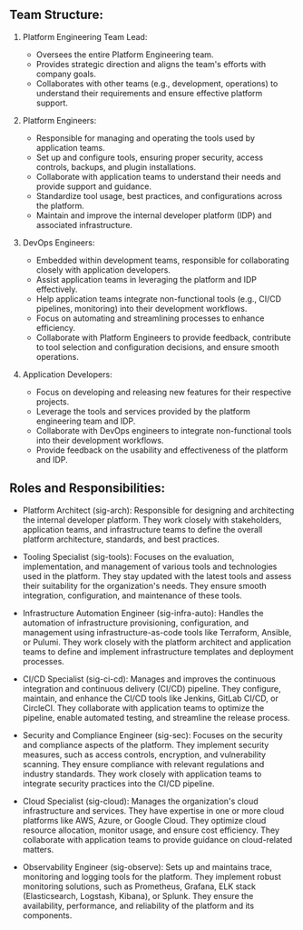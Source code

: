 ## Team Structure:

1. Platform Engineering Team Lead:
   - Oversees the entire Platform Engineering team.
   - Provides strategic direction and aligns the team's efforts with company goals.
   - Collaborates with other teams (e.g., development, operations) to understand their requirements and ensure effective platform support.

2. Platform Engineers:
   - Responsible for managing and operating the tools used by application teams.
   - Set up and configure tools, ensuring proper security, access controls, backups, and plugin installations.
   - Collaborate with application teams to understand their needs and provide support and guidance.
   - Standardize tool usage, best practices, and configurations across the platform.
   - Maintain and improve the internal developer platform (IDP) and associated infrastructure.

3. DevOps Engineers:
   - Embedded within development teams, responsible for collaborating closely with application developers.
   - Assist application teams in leveraging the platform and IDP effectively.
   - Help application teams integrate non-functional tools (e.g., CI/CD pipelines, monitoring) into their development workflows.
   - Focus on automating and streamlining processes to enhance efficiency.
   - Collaborate with Platform Engineers to provide feedback, contribute to tool selection and configuration decisions, and ensure smooth operations.

4. Application Developers:
   - Focus on developing and releasing new features for their respective projects.
   - Leverage the tools and services provided by the platform engineering team and IDP.
   - Collaborate with DevOps engineers to integrate non-functional tools into their development workflows.
   - Provide feedback on the usability and effectiveness of the platform and IDP.

## Roles and Responsibilities:
- Platform Architect (sig-arch): Responsible for designing and architecting the internal developer platform. They work closely with stakeholders, application teams, and infrastructure teams to define the overall platform architecture, standards, and best practices.

- Tooling Specialist (sig-tools): Focuses on the evaluation, implementation, and management of various tools and technologies used in the platform. They stay updated with the latest tools and assess their suitability for the organization's needs. They ensure smooth integration, configuration, and maintenance of these tools.

- Infrastructure Automation Engineer (sig-infra-auto): Handles the automation of infrastructure provisioning, configuration, and management using infrastructure-as-code tools like Terraform, Ansible, or Pulumi. They work closely with the platform architect and application teams to define and implement infrastructure templates and deployment processes.

- CI/CD Specialist (sig-ci-cd): Manages and improves the continuous integration and continuous delivery (CI/CD) pipeline. They configure, maintain, and enhance the CI/CD tools like Jenkins, GitLab CI/CD, or CircleCI. They collaborate with application teams to optimize the pipeline, enable automated testing, and streamline the release process.

- Security and Compliance Engineer (sig-sec): Focuses on the security and compliance aspects of the platform. They implement security measures, such as access controls, encryption, and vulnerability scanning. They ensure compliance with relevant regulations and industry standards. They work closely with application teams to integrate security practices into the CI/CD pipeline.

- Cloud Specialist (sig-cloud): Manages the organization's cloud infrastructure and services. They have expertise in one or more cloud platforms like AWS, Azure, or Google Cloud. They optimize cloud resource allocation, monitor usage, and ensure cost efficiency. They collaborate with application teams to provide guidance on cloud-related matters.

- Observability Engineer (sig-observe): Sets up and maintains trace, monitoring and logging tools for the platform. They implement robust monitoring solutions, such as Prometheus, Grafana, ELK stack (Elasticsearch, Logstash, Kibana), or Splunk. They ensure the availability, performance, and reliability of the platform and its components.
